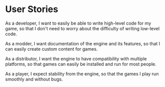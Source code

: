 # User Stories
As a developer, I want to easily be able to write high-level code for my game, so that I don't need to worry about the difficulty of writing low-level code.

As a modder, I want documentation of the engine and its features, so that I can easily create custom content for games.

As a distributor, I want the engine to have compatibility with multiple platforms, so that games can easily be installed and run for most people.

As a player, I expect stability from the engine, so that the games I play run smoothly and without bugs.
